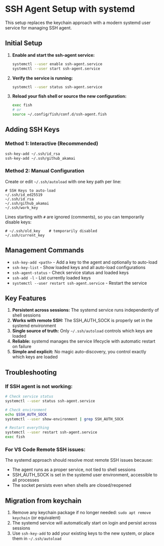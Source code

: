 # SSH Agent Setup with systemd

This setup replaces the keychain approach with a modern systemd user service for managing SSH agent.

## Initial Setup

1. **Enable and start the ssh-agent service:**
   ```bash
   systemctl --user enable ssh-agent.service
   systemctl --user start ssh-agent.service
   ```

2. **Verify the service is running:**
   ```bash
   systemctl --user status ssh-agent.service
   ```

3. **Reload your fish shell or source the new configuration:**
   ```bash
   exec fish
   # or
   source ~/.config/fish/conf.d/ssh-agent.fish
   ```

## Adding SSH Keys

### Method 1: Interactive (Recommended)
```bash
ssh-key-add ~/.ssh/id_rsa
ssh-key-add ~/.ssh/github_akamai
```

### Method 2: Manual Configuration
Create or edit `~/.ssh/autoload` with one key path per line:
```
# SSH Keys to auto-load
~/.ssh/id_ed25519
~/.ssh/id_rsa
~/.ssh/github_akamai
~/.ssh/work_key
```

Lines starting with `#` are ignored (comments), so you can temporarily disable keys:
```
# ~/.ssh/old_key    # temporarily disabled
~/.ssh/current_key
```

## Management Commands

- `ssh-key-add <path>` - Add a key to the agent and optionally to auto-load
- `ssh-key-list` - Show loaded keys and all auto-load configurations
- `ssh-agent-status` - Check service status and loaded keys
- `ssh-add -l` - List currently loaded keys
- `systemctl --user restart ssh-agent.service` - Restart the service

## Key Features

1. **Persistent across sessions:** The systemd service runs independently of shell sessions
2. **Works with remote SSH:** The SSH_AUTH_SOCK is properly set in the systemd environment
3. **Single source of truth:** Only `~/.ssh/autoload` controls which keys are loaded
4. **Reliable:** systemd manages the service lifecycle with automatic restart on failure
5. **Simple and explicit:** No magic auto-discovery, you control exactly which keys are loaded

## Troubleshooting

### If SSH agent is not working:
```bash
# Check service status
systemctl --user status ssh-agent.service

# Check environment
echo $SSH_AUTH_SOCK
systemctl --user show-environment | grep SSH_AUTH_SOCK

# Restart everything
systemctl --user restart ssh-agent.service
exec fish
```

### For VS Code Remote SSH issues:
The systemd approach should resolve most remote SSH issues because:
- The agent runs as a proper service, not tied to shell sessions
- SSH_AUTH_SOCK is set in the systemd user environment, accessible to all processes
- The socket persists even when shells are closed/reopened

## Migration from keychain

1. Remove any keychain package if no longer needed: `sudo apt remove keychain` (or equivalent)
2. The systemd service will automatically start on login and persist across sessions
3. Use `ssh-key-add` to add your existing keys to the new system, or place them in `~/.ssh/autoload`

